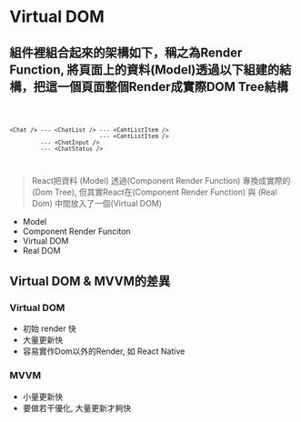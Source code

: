 # Virtual DOM
## 組件裡組合起來的架構如下，稱之為Render Function, 將頁面上的資料(Model)透過以下組建的結構，把這一個頁面整個Render成實際DOM Tree結構
<code>
    
    <Chat /> --- <ChatList /> --- <CahtListItem />
                              --- <CahtListItem />
             --- <ChatInput />
             --- <ChatStatus />
</code>

> React把資料 (Model) 透過(Component Render Function) 專換成實際的(Dom Tree), 但其實React在(Component Render Function) 與 (Real Dom) 中間放入了一個(Virtual DOM)
- Model 
- Component Render Funciton 
- Virtual DOM 
- Real DOM

## Virtual DOM & MVVM的差異
### Virtual DOM
- 初始 render 快
- 大量更新快
- 容易實作Dom以外的Render, 如 React Native

### MVVM
- 小量更新快
- 要做若干優化, 大量更新才夠快
